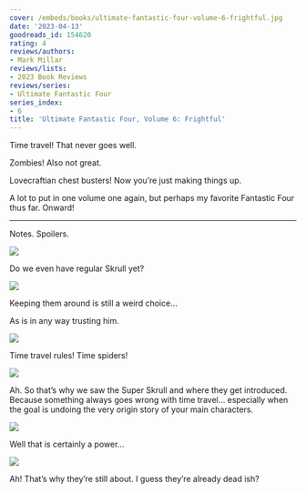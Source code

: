 ```yaml
---
cover: /embeds/books/ultimate-fantastic-four-volume-6-frightful.jpg
date: '2023-04-13'
goodreads_id: 154620
rating: 4
reviews/authors:
- Mark Millar
reviews/lists:
- 2023 Book Reviews
reviews/series:
- Ultimate Fantastic Four
series_index:
- 6
title: 'Ultimate Fantastic Four, Volume 6: Frightful'
---
```

Time travel! That never goes well. 

Zombies! Also not great. 

Lovecraftian chest busters! Now you’re just making things up. 

A lot to put in one volume one again, but perhaps my favorite Fantastic Four thus far. Onward!

<!--more-->

---



Notes. Spoilers. 

![](/embeds/books/attachments/ultimate-fantastic-four-v6-textbundle-363f07.png)

Do we even have regular Skrull yet?

![](/embeds/books/attachments/ultimate-fantastic-four-v6-textbundle-1fdaa0.png)

Keeping them around is still a weird choice…

As is in any way trusting him. 

![](/embeds/books/attachments/ultimate-fantastic-four-v6-textbundle-5ea43e.png)

Time travel rules! Time spiders!

![](/embeds/books/attachments/ultimate-fantastic-four-v6-textbundle-901fd3.png)

Ah. So that’s why we saw the Super Skrull and where they get introduced. Because something always goes wrong with time travel… especially when the goal is undoing the very origin story of your main characters. 

![](/embeds/books/attachments/ultimate-fantastic-four-v6-textbundle-75002a.png)

Well that is certainly a power…

![](/embeds/books/attachments/ultimate-fantastic-four-v6-textbundle-c550a6.png)

Ah! That’s why they’re still about. I guess they’re already dead ish?


